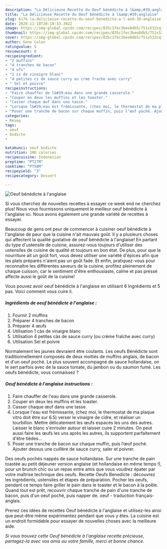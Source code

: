 ```yaml
---
description: "La Délicieuse Recette du Oeuf bénédicte à l&amp;#39;anglaise"
title: "La Délicieuse Recette du Oeuf bénédicte à l&amp;#39;anglaise"
slug: 6176-la-delicieuse-recette-du-oeuf-benedicte-a-l-and-39-anglaise
date: 2020-11-10T20:19:33.392Z
image: https://img-global.cpcdn.com/recipes/835c1fec3bee8db5/751x532cq70/oeuf-benedicte-a-langlaise-photo-principale-de-la-recette.jpg
thumbnail: https://img-global.cpcdn.com/recipes/835c1fec3bee8db5/751x532cq70/oeuf-benedicte-a-langlaise-photo-principale-de-la-recette.jpg
cover: https://img-global.cpcdn.com/recipes/835c1fec3bee8db5/751x532cq70/oeuf-benedicte-a-langlaise-photo-principale-de-la-recette.jpg
author: Gene Colon
ratingvalue: 5
reviewcount: 8
recipeingredient:
- "2 muffins"
- "4 tranches de bacon"
- "4 ufs"
- "1 cs de vinaigre blanc"
- "4 petites cs de sauce curry ou crme frache avec curry"
- " Sel et poivre"
recipeinstructions:
- "Faire chauffer de l&#39;eau dans une grande casserole."
- "Couper en deux les muffins et les toaster."
- "Casser chaque œuf dans une tasse."
- "Lorsque l&#39;eau est frémissante, (chez moi, le thermostat de ma plaque vitro doit être sur 6.5) verser le vinaigre de cidre, et réaliser un tourbillon. Mettre délicatement les œufs espacés les uns des autres. Laisser le blanc s&#39;enrouler autour et laisser cuire 2 minutes. On peut aussi faire les œufs les uns après les autres, ils supportent parfaitement d&#39;être tièdes..."
- "Poser une tranche de bacon sur chaque muffin, puis l’œuf poché. Ajouter dessus une cuillère de sauce curry, saler et poivrer."
categories:
- Resep
tags:
- oeuf
- bndicte
- 

katakunci: oeuf bndicte  
nutrition: 100 calories
recipecuisine: Indonesian
preptime: "PT27M"
cooktime: "PT58M"
recipeyield: "3"
recipecategory: Dessert

---
```



![Oeuf bénédicte à l&#39;anglaise](https://img-global.cpcdn.com/recipes/835c1fec3bee8db5/751x532cq70/oeuf-benedicte-a-langlaise-photo-principale-de-la-recette.jpg)

Si vous cherchez de nouvelles recettes à essayer ce week end ne cherchez plus! Nous vous fournissons uniquement le meilleur oeuf bénédicte à l&#39;anglaise ici. Nous avons également une grande variété de recettes à essayer.

Beaucoup de gens ont peur de commencer à cuisiner oeuf bénédicte à l&#39;anglaise de peur que la cuisine n'ait mauvais goût. Il y a plusieurs choses qui affectent la qualité gustative de oeuf bénédicte à l&#39;anglaise! En partant du type d'ustensile de cuisine, assurez-vous toujours d'utiliser des ustensiles de cuisine de qualité et toujours en bon état. De plus, pour que la nourriture ait un goût fort, vous devez utiliser une variété d'épices afin que les plats préparés n'aient pas un goût fade. Et enfin, pratiquez-vous pour reconnaître les différentes saveurs de la cuisine, profitez pleinement de chaque cuisson, car le sentiment d'être enthousiaste, calme et pas pressé affecte aussi le goût de la cuisine!

<!--inarticleads1-->

Vous pouvez avoir oeuf bénédicte à l&#39;anglaise en utilisant 6 Ingrédients et 5 pas. Voici comment vous cuire il.

##### Ingrédients de oeuf bénédicte à l&#39;anglaise :

1. Fournir 2 muffins
1. Préparer 4 tranches de bacon
1. Préparer 4 œufs
1. Utilisation 1 càs de vinaigre blanc
1. Utilisation 4 petites càs de sauce curry (ou crème fraîche avec curry)
1. Utilisation  Sel et poivre


Normalement les jaunes devraient être coulants. Les oeufs Bénédicte sont traditionnellement composés de deux moitiés de muffins anglais, de bacon et d&#39;un oeuf poché. Le plus souvent accompagné de sauce hollandaise, on le sert parfois avec de la sauce tomate, du jambon ou du saumon fumé. Les oeufs bénédicte, vous connaissez ? 

<!--inarticleads2-->

##### Oeuf bénédicte à l&#39;anglaise instructions :

1. Faire chauffer de l&#39;eau dans une grande casserole.
1. Couper en deux les muffins et les toaster.
1. Casser chaque œuf dans une tasse.
1. Lorsque l&#39;eau est frémissante, (chez moi, le thermostat de ma plaque vitro doit être sur 6.5) verser le vinaigre de cidre, et réaliser un tourbillon. Mettre délicatement les œufs espacés les uns des autres. Laisser le blanc s&#39;enrouler autour et laisser cuire 2 minutes. On peut aussi faire les œufs les uns après les autres, ils supportent parfaitement d&#39;être tièdes...
1. Poser une tranche de bacon sur chaque muffin, puis l’œuf poché. Ajouter dessus une cuillère de sauce curry, saler et poivrer.


Des oeufs pochés nappés de sauce hollandaise. Sur une tranche de pain toastée au petit déjeuner version anglaise (et hollandaise en même temps !), pour un brunch chic ou un repas entre amis que vous voudrez épater par votre maîtrise technique des oeufs. Recette Oeufs Benedicte : découvrez les ingrédients, ustensiles et étapes de préparation. Pocher les oeufs, pendant ce temps faire griller le pain dans le toaster et le bacon à la poêle. Quand tout est prêt, recouvrir chaque tranche de pain d&#39;une tranche de bacon, puis d&#39;un oeuf poché, puis napper de. oeuf - traduction français-anglais. 

<!--inarticleads1-->

<p>
Prenez ces idées de recettes Oeuf bénédicte à l&#39;anglaise et utilisez-les ainsi que peut-être même expérimentez pendant que vous y êtes. La cuisine est un endroit formidable pour essayer de nouvelles choses avec la meilleure aide.
</p>

<p>
<i>Si vous trouvez cette Oeuf bénédicte à l&#39;anglaise recette précieuse, partagez-la avec vos amis ou votre famille, merci et bonne chance.</i>
</p>
